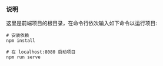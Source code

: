 ### 说明



这里是前端项目的根目录，在命令行依次输入如下命令以运行项目:

```
# 安装依赖
npm install

# 在 localhost:8080 启动项目
npm run serve
```

